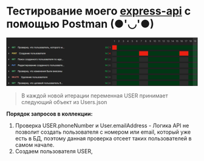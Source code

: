 # Тестирование моего [express-api](https://github.com/VladyslavDobrovolskyi/express-api) с помощью Postman (●'◡'●)

![Пробег n итераций](images/0.png)

> В каждой новой итерации переменная USER принимает следующий объект из Users.json

**Порядок запросов в коллекции:**

1. Проверка USER.phoneNumber и User.emailAddress - Логика API не позволит создать пользователя с номером или email, который уже есть в БД, поэтому данная проверка отсеет таких пользователей в самом начале.
2. Создаем пользователя USER,
